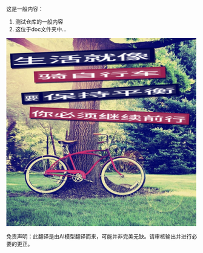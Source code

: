 这是一般内容：
1. 测试仓库的一般内容
2. 这位于doc文件夹中...

![korean](/docs/translated_images/bicycle.931f4af9cd0cfe52af77e5645984a5a4223f087285ddb3caa8e133ba54d623d9.zh.png)


免责声明：此翻译是由AI模型翻译而来，可能并非完美无缺。请审核输出并进行必要的更正。